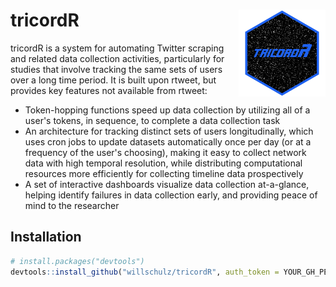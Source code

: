 # tricordR <img src='man/figures/logo.png' align="right" height="139" />

  tricordR is a system for automating Twitter scraping and related data collection activities, particularly for studies that involve tracking the same sets of users over a long time period.  It is built upon rtweet, but provides key features not available from rtweet:
  
  - Token-hopping functions speed up data collection by utilizing all of a user's tokens, in sequence, to complete a data collection task
  - An architecture for tracking distinct sets of users longitudinally, which uses cron jobs to update datasets automatically once per day (or at a frequency of the user's choosing), making it easy to collect network data with high temporal resolution, while distributing computational resources more efficiently for collecting timeline data prospectively
  - A set of interactive dashboards visualize data collection at-a-glance, helping identify failures in data collection early, and providing peace of mind to the researcher
  
## Installation
  
  
``` r
# install.packages("devtools")
devtools::install_github("willschulz/tricordR", auth_token = YOUR_GH_PERSONAL_ACCESS_TOKEN)
```

  
